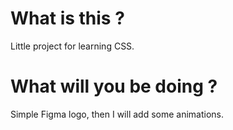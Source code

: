 # What is this ?

Little project for learning CSS.

# What will you be doing ?

Simple Figma logo, then I will add some animations.
